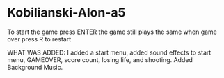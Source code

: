 # Kobilianski-Alon-a5


To start the game press ENTER the game still plays the same when game over press R to restart

WHAT WAS ADDED:
I added a start menu, added sound effects to start menu, GAMEOVER, score count, losing life, and shooting. Added Background Music.
